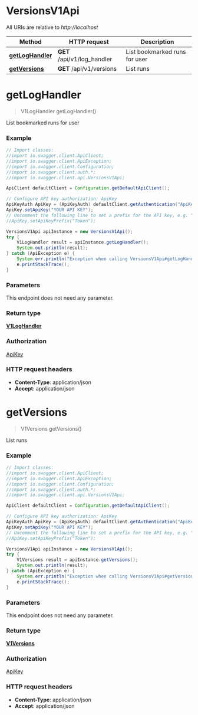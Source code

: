 # VersionsV1Api

All URIs are relative to *http://localhost*

Method | HTTP request | Description
------------- | ------------- | -------------
[**getLogHandler**](VersionsV1Api.md#getLogHandler) | **GET** /api/v1/log_handler | List bookmarked runs for user
[**getVersions**](VersionsV1Api.md#getVersions) | **GET** /api/v1/versions | List runs


<a name="getLogHandler"></a>
# **getLogHandler**
> V1LogHandler getLogHandler()

List bookmarked runs for user

### Example
```java
// Import classes:
//import io.swagger.client.ApiClient;
//import io.swagger.client.ApiException;
//import io.swagger.client.Configuration;
//import io.swagger.client.auth.*;
//import io.swagger.client.api.VersionsV1Api;

ApiClient defaultClient = Configuration.getDefaultApiClient();

// Configure API key authorization: ApiKey
ApiKeyAuth ApiKey = (ApiKeyAuth) defaultClient.getAuthentication("ApiKey");
ApiKey.setApiKey("YOUR API KEY");
// Uncomment the following line to set a prefix for the API key, e.g. "Token" (defaults to null)
//ApiKey.setApiKeyPrefix("Token");

VersionsV1Api apiInstance = new VersionsV1Api();
try {
    V1LogHandler result = apiInstance.getLogHandler();
    System.out.println(result);
} catch (ApiException e) {
    System.err.println("Exception when calling VersionsV1Api#getLogHandler");
    e.printStackTrace();
}
```

### Parameters
This endpoint does not need any parameter.

### Return type

[**V1LogHandler**](V1LogHandler.md)

### Authorization

[ApiKey](../README.md#ApiKey)

### HTTP request headers

 - **Content-Type**: application/json
 - **Accept**: application/json

<a name="getVersions"></a>
# **getVersions**
> V1Versions getVersions()

List runs

### Example
```java
// Import classes:
//import io.swagger.client.ApiClient;
//import io.swagger.client.ApiException;
//import io.swagger.client.Configuration;
//import io.swagger.client.auth.*;
//import io.swagger.client.api.VersionsV1Api;

ApiClient defaultClient = Configuration.getDefaultApiClient();

// Configure API key authorization: ApiKey
ApiKeyAuth ApiKey = (ApiKeyAuth) defaultClient.getAuthentication("ApiKey");
ApiKey.setApiKey("YOUR API KEY");
// Uncomment the following line to set a prefix for the API key, e.g. "Token" (defaults to null)
//ApiKey.setApiKeyPrefix("Token");

VersionsV1Api apiInstance = new VersionsV1Api();
try {
    V1Versions result = apiInstance.getVersions();
    System.out.println(result);
} catch (ApiException e) {
    System.err.println("Exception when calling VersionsV1Api#getVersions");
    e.printStackTrace();
}
```

### Parameters
This endpoint does not need any parameter.

### Return type

[**V1Versions**](V1Versions.md)

### Authorization

[ApiKey](../README.md#ApiKey)

### HTTP request headers

 - **Content-Type**: application/json
 - **Accept**: application/json

